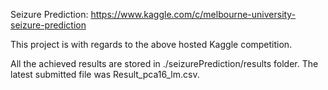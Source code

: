 Seizure Prediction: 
https://www.kaggle.com/c/melbourne-university-seizure-prediction

This project is with regards to the above hosted Kaggle competition. 

All the achieved results are stored in ./seizurePrediction/results folder.
The latest submitted file was Result_pca16_lm.csv.
